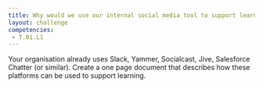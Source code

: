 ```yaml
---
title: Why would we use our internal social media tool to support learning?
layout: challenge
competencies:
 - T.01.L1
---
```

Your organisation already uses Slack, Yammer, Socialcast, Jive, Salesforce Chatter (or similar). Create a one page document that describes how these platforms can be used to support learning.